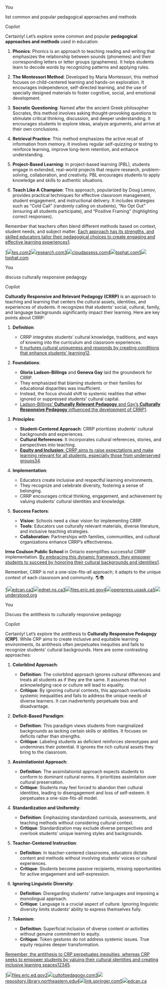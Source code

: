You

list common and popular pedagogical approaches and methods

Copilot

Certainly! Let’s explore some common and popular **pedagogical approaches and methods** used in education:

1. **Phonics**: Phonics is an approach to teaching reading and writing that emphasizes the relationship between sounds (phonemes) and their corresponding letters or letter groups (graphemes). It helps students learn to decode words by recognizing patterns and applying rules.
    
2. **The Montessori Method**: Developed by Maria Montessori, this method focuses on child-centered learning and hands-on exploration. It encourages independence, self-directed learning, and the use of specially designed materials to foster cognitive, social, and emotional development.
    
3. **Socratic Questioning**: Named after the ancient Greek philosopher Socrates, this method involves asking thought-provoking questions to stimulate critical thinking, discussion, and deeper understanding. It encourages students to explore ideas, analyze arguments, and arrive at their own conclusions.
    
4. **Retrieval Practice**: This method emphasizes the active recall of information from memory. It involves regular self-quizzing or testing to reinforce learning, improve long-term retention, and enhance understanding.
    
5. **Project-Based Learning**: In project-based learning (PBL), students engage in extended, real-world projects that require research, problem-solving, collaboration, and creativity. PBL encourages students to apply knowledge and skills to authentic situations.
    
6. **Teach Like A Champion**: This approach, popularized by Doug Lemov, provides practical techniques for effective classroom management, student engagement, and instructional delivery. It includes strategies such as “Cold Call” (randomly calling on students), “No Opt Out” (ensuring all students participate), and “Positive Framing” (highlighting correct responses).
    

Remember that teachers often blend different methods based on context, student needs, and subject matter. [Each approach has its strengths, and skilled educators tailor their pedagogical choices to create engaging and effective learning experiences](https://www.tes.com/magazine/teaching-learning/general/what-are-different-teaching-approaches-pedagogy)[1](https://www.tes.com/magazine/teaching-learning/general/what-are-different-teaching-approaches-pedagogy).

[1![](blob:https://copilot.microsoft.com/2fe6a623-75de-4db5-a6a5-28f0bec57b69)tes.com](https://www.tes.com/magazine/teaching-learning/general/what-are-different-teaching-approaches-pedagogy)[2![](blob:https://copilot.microsoft.com/c47d48bc-c5e1-4752-8648-a8530428ce8b)research.com](https://research.com/education/pedagogy-in-education)[3![](blob:https://copilot.microsoft.com/811ec87e-fa4b-4974-9ef4-f4586380ef83)cloudassess.com](https://cloudassess.com/blog/what-is-pedagogy/)[4![](blob:https://copilot.microsoft.com/b9789bba-f03b-4de9-a5aa-a6b1d1e0d41f)tophat.com](https://tophat.com/teaching-resources/toolkits-and-how-to-guides/9-pedagogical-approaches-and-how-to-use-them-in-your-course/)[5![](blob:https://copilot.microsoft.com/b9789bba-f03b-4de9-a5aa-a6b1d1e0d41f)tophat.com](https://tophat.com/blog/pedagogy/)

You

discuss culturally responsive pedagogy

Copilot

**Culturally Responsive and Relevant Pedagogy (CRRP)** is an approach to teaching and learning that centers the cultural assets, identities, and experiences of students. It recognizes that students’ social, cultural, family, and language backgrounds significantly impact their learning. Here are key points about CRRP:

1. **Definition**:
    
    - CRRP integrates students’ cultural knowledge, traditions, and ways of knowing into the curriculum and classroom experiences.
    - [It nurtures cultural uniqueness and responds by creating conditions that enhance students’ learning](https://www.edcan.ca/articles/culturally-responsive/)[1](https://www.edcan.ca/articles/culturally-responsive/)[2](https://www.ednet.ns.ca/psp/equity-inclusive-education/culturally-responsive-pedagogy).
2. **Foundations**:
    
    - **Gloria Ladson-Billings** and **Geneva Gay** laid the groundwork for CRRP.
    - They emphasized that blaming students or their families for educational disparities was insufficient.
    - Instead, the focus should shift to systemic realities that either ignored or suppressed students’ cultural capital.
    - [Ladson-Billings’ **Culturally Relevant Pedagogy** and Gay’s **Culturally Responsive Pedagogy** influenced the development of CRRP](https://www.edcan.ca/articles/culturally-responsive/)[1](https://www.edcan.ca/articles/culturally-responsive/).
3. **Principles**:
    
    - **Student-Centered Approach**: CRRP prioritizes students’ cultural backgrounds and experiences.
    - **Cultural References**: It incorporates cultural references, stories, and perspectives into teaching.
    - [**Equity and Inclusion**: CRRP aims to raise expectations and make learning relevant for all students, especially those from underserved groups](https://files.eric.ed.gov/fulltext/EJ1166706.pdf)[3](https://files.eric.ed.gov/fulltext/EJ1166706.pdf)[4](https://openpress.usask.ca/ealbestpractices/chapter/5-culturally-responsive-pedagogy/).
4. **Implementation**:
    
    - Educators create inclusive and respectful learning environments.
    - They recognize and celebrate diversity, fostering a sense of belonging.
    - CRRP encourages critical thinking, engagement, and achievement by valuing students’ cultural identities and knowledge.
5. **Success Factors**:
    
    - **Vision**: Schools need a clear vision for implementing CRRP.
    - **Tools**: Educators use culturally relevant materials, diverse literature, and inclusive teaching strategies.
    - **Collaboration**: Partnerships with families, communities, and cultural organizations enhance CRRP’s effectiveness.

**Irma Coulson Public School** in Ontario exemplifies successful CRRP implementation. [By embracing this dynamic framework, they empower students to succeed by honoring their cultural backgrounds and identities](https://www.edcan.ca/articles/culturally-responsive/)[1](https://www.edcan.ca/articles/culturally-responsive/).

Remember, CRRP is not a one-size-fits-all approach; it adapts to the unique context of each classroom and community. 🌎📚

[1![](blob:https://copilot.microsoft.com/7bbfc144-4176-4ca8-934a-6ce26fddbd70)edcan.ca](https://www.edcan.ca/articles/culturally-responsive/)[2![](blob:https://copilot.microsoft.com/1dfd5579-9ece-4b10-a87d-381eb5cb7708)ednet.ns.ca](https://www.ednet.ns.ca/psp/equity-inclusive-education/culturally-responsive-pedagogy)[3![](blob:https://copilot.microsoft.com/5011accc-dcaa-409c-bb03-dd2e731722a9)files.eric.ed.gov](https://files.eric.ed.gov/fulltext/EJ1166706.pdf)[4![](blob:https://copilot.microsoft.com/e566f844-bf6d-4fa1-a425-b93672906aa1)openpress.usask.ca](https://openpress.usask.ca/ealbestpractices/chapter/5-culturally-responsive-pedagogy/)[5![](blob:https://copilot.microsoft.com/86a4dd5c-da18-42e6-9f56-309400f2184b)understood.org](https://www.understood.org/en/articles/what-is-culturally-responsive-teaching)

You

Discuss the antithesis to culturally responsive pedagogy

Copilot

Certainly! Let’s explore the antithesis to **Culturally Responsive Pedagogy (CRP)**. While CRP aims to create inclusive and equitable learning environments, its antithesis often perpetuates inequities and fails to recognize students’ cultural backgrounds. Here are some contrasting approaches:

1. **Colorblind Approach**:
    
    - **Definition**: The colorblind approach ignores cultural differences and treats all students as if they are the same. It assumes that not acknowledging race or culture will lead to equality.
    - **Critique**: By ignoring cultural contexts, this approach overlooks systemic inequalities and fails to address the unique needs of diverse learners. It can inadvertently perpetuate bias and disadvantage.
2. **Deficit-Based Paradigm**:
    
    - **Definition**: This paradigm views students from marginalized backgrounds as lacking certain skills or abilities. It focuses on deficits rather than strengths.
    - **Critique**: Labeling students as deficient reinforces stereotypes and undermines their potential. It ignores the rich cultural assets they bring to the classroom.
3. **Assimilationist Approach**:
    
    - **Definition**: The assimilationist approach expects students to conform to dominant cultural norms. It prioritizes assimilation over cultural preservation.
    - **Critique**: Students may feel forced to abandon their cultural identities, leading to disengagement and loss of self-esteem. It perpetuates a one-size-fits-all model.
4. **Standardization and Uniformity**:
    
    - **Definition**: Emphasizing standardized curricula, assessments, and teaching methods without considering cultural context.
    - **Critique**: Standardization may exclude diverse perspectives and overlook students’ unique learning styles and backgrounds.
5. **Teacher-Centered Instruction**:
    
    - **Definition**: In teacher-centered classrooms, educators dictate content and methods without involving students’ voices or cultural experiences.
    - **Critique**: Students become passive recipients, missing opportunities for active engagement and self-expression.
6. **Ignoring Linguistic Diversity**:
    
    - **Definition**: Disregarding students’ native languages and imposing a monolingual approach.
    - **Critique**: Language is a crucial aspect of culture. Ignoring linguistic diversity limits students’ ability to express themselves fully.
7. **Tokenism**:
    
    - **Definition**: Superficial inclusion of diverse content or activities without genuine commitment to equity.
    - **Critique**: Token gestures do not address systemic issues. True equity requires deeper transformation.

[Remember, the antithesis to CRP perpetuates inequities, whereas CRP seeks to empower students by valuing their cultural identities and creating inclusive learning spaces](https://files.eric.ed.gov/fulltext/EJ1166706.pdf)[1](https://files.eric.ed.gov/fulltext/EJ1166706.pdf)[2](https://www.cultofpedagogy.com/pod/episode-78/)[3](https://repository.library.northeastern.edu/files/neu:m044c964w/fulltext.pdf)[4](https://link.springer.com/chapter/10.1007/978-3-031-16644-0_11)[5](https://www.edcan.ca/articles/culturally-responsive/).

[1![](blob:https://copilot.microsoft.com/5011accc-dcaa-409c-bb03-dd2e731722a9)files.eric.ed.gov](https://files.eric.ed.gov/fulltext/EJ1166706.pdf)[2![](blob:https://copilot.microsoft.com/8d7f8fd6-0249-45ba-a6fd-c44ed4e09e59)cultofpedagogy.com](https://www.cultofpedagogy.com/pod/episode-78/)[3![](blob:https://copilot.microsoft.com/0d98097e-269a-4ca0-a7b4-2b980fee97ac)repository.library.northeastern.edu](https://repository.library.northeastern.edu/files/neu:m044c964w/fulltext.pdf)[4![](blob:https://copilot.microsoft.com/98f50398-13c9-4bcd-872a-47f94c969bc8)link.springer.com](https://link.springer.com/chapter/10.1007/978-3-031-16644-0_11)[5![](blob:https://copilot.microsoft.com/7bbfc144-4176-4ca8-934a-6ce26fddbd70)edcan.ca](https://www.edcan.ca/articles/culturally-responsive/)